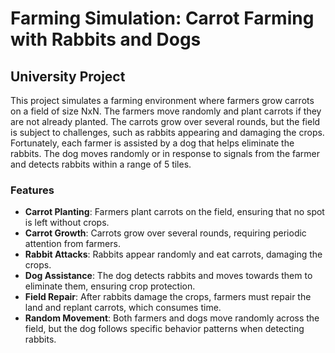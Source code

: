 # Farming Simulation: Carrot Farming with Rabbits and Dogs

## University Project

This project simulates a farming environment where farmers grow carrots on a field of size NxN. The farmers move randomly and plant carrots if they are not already planted. The carrots grow over several rounds, but the field is subject to challenges, such as rabbits appearing and damaging the crops. Fortunately, each farmer is assisted by a dog that helps eliminate the rabbits. The dog moves randomly or in response to signals from the farmer and detects rabbits within a range of 5 tiles.

### Features

- **Carrot Planting**: Farmers plant carrots on the field, ensuring that no spot is left without crops.
- **Carrot Growth**: Carrots grow over several rounds, requiring periodic attention from farmers.
- **Rabbit Attacks**: Rabbits appear randomly and eat carrots, damaging the crops.
- **Dog Assistance**: The dog detects rabbits and moves towards them to eliminate them, ensuring crop protection.
- **Field Repair**: After rabbits damage the crops, farmers must repair the land and replant carrots, which consumes time.
- **Random Movement**: Both farmers and dogs move randomly across the field, but the dog follows specific behavior patterns when detecting rabbits.
